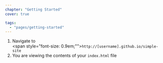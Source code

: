 ```yaml
---
chapter: "Getting Started"
cover: true

tags:
  - "pages/getting-started"
---
```


1. Navigate to <br /> <span style="font-size: 0.9em;"">`http://[username].github.io/simple-site`</span>
2. You are viewing the contents of your `index.html` file
